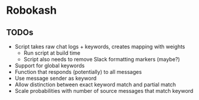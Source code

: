 # Robokash

## TODOs
* Script takes raw chat logs + keywords, creates mapping with weights
  * Run script at build time
  * Script also needs to remove Slack formatting markers (maybe?)
* Support for global keywords
* Function that responds (potentially) to all messages
* Use message sender as keyword
* Allow distinction between exact keyword match and partial match
* Scale probabilities with number of source messages that match keyword

